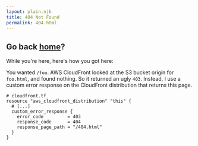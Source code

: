 ```yaml
---
layout: plain.njk
title: 404 Not Found
permalink: 404.html
---
```


## Go back [home](/)?

While you're here, here's how you got here:

You wanted `/foo`. AWS CloudFront looked at the S3 bucket origin for `foo.html`,
and found nothing. So it returned an ugly `403`. Instead, I use a custom error
response on the CloudFront distribution that returns this page.

```hcl
# cloudfront.tf
resource "aws_cloudfront_distribution" "this" {
  # [...]
  custom_error_response {
    error_code         = 403
    response_code      = 404
    response_page_path = "/404.html"
  }
}
```
